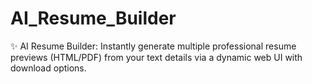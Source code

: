 # AI_Resume_Builder
✨ AI Resume Builder: Instantly generate multiple professional resume previews (HTML/PDF) from your text details via a dynamic web UI with download options.
